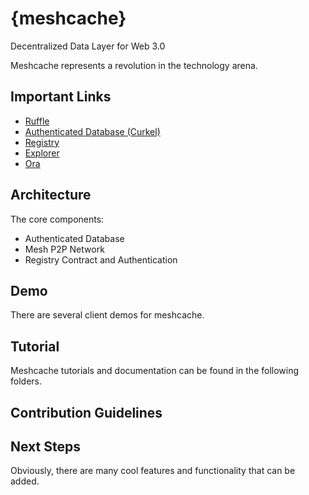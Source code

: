 # {meshcache}
Decentralized Data Layer for Web 3.0


Meshcache represents a revolution in the technology arena. 


## Important Links

- [Ruffle](https://github.com/chasesmith95/meshcache/tree/master/authenticated%20data/ruffle)
- [Authenticated Database (Curkel)](https://github.com/chasesmith95/meshcache/tree/master/authenticated%20data/curkel-db)
- [Registry](https://github.com/chasesmith95/meshcache/tree/master/registry)
- [Explorer](https://github.com/chasesmith95/meshcache/tree/master/meshcache-explorer)
- [Ora](https://github.com/chasesmith95/ora/blob/master/demo/README.md)

## Architecture 

The core components:

- Authenticated Database 
- Mesh P2P Network 
- Registry Contract and Authentication

## Demo
There are several client demos for meshcache. 

## Tutorial
Meshcache tutorials and documentation can be found in the following folders. 


## Contribution Guidelines

## Next Steps
Obviously, there are many cool features and functionality that can be added.




